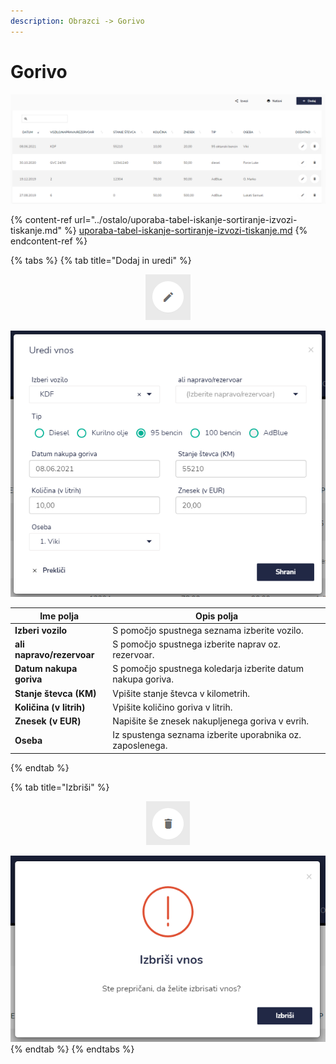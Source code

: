 ```yaml
---
description: Obrazci -> Gorivo
---
```


# Gorivo

![](../.gitbook/assets/Obrazci_gorivo_pogled.PNG)

{% content-ref url="../ostalo/uporaba-tabel-iskanje-sortiranje-izvozi-tiskanje.md" %}
[uporaba-tabel-iskanje-sortiranje-izvozi-tiskanje.md](../ostalo/uporaba-tabel-iskanje-sortiranje-izvozi-tiskanje.md)
{% endcontent-ref %}

{% tabs %}
{% tab title="Dodaj in uredi" %}
<div align="center"><img src="../.gitbook/assets/Knjiga_ikona_pisalo (5).png" alt="Ikona za urejanje."></div>

![](../.gitbook/assets/Obrazci_gorivo_ureedi.PNG)

| Ime polja                 | Opis polja                                                  |
| ------------------------- | ----------------------------------------------------------- |
| **Izberi vozilo**         | S pomočjo spustnega seznama izberite vozilo.                |
| **ali napravo/rezervoar** | S pomočjo spustnega izberite naprav oz. rezervoar.          |
| **Datum nakupa goriva**   | S pomočjo spustnega koledarja izberite datum nakupa goriva. |
| **Stanje števca (KM)**    | Vpišite stanje števca v kilometrih.                         |
| **Količina (v litrih)**   | Vpišite količino goriva v litrih.                           |
| **Znesek (v EUR)**        | Napišite še znesek nakupljenega goriva v evrih.             |
| **Oseba**                 | Iz spustenga seznama izberite uporabnika oz. zaposlenega.   |
{% endtab %}

{% tab title="Izbriši" %}
<div align="center"><img src="../.gitbook/assets/Knjiga_ikona_izbris.png" alt="Ikona za brisanje."></div>

![](../.gitbook/assets/Obrazci_gorivo_izbrisi.PNG)
{% endtab %}
{% endtabs %}

